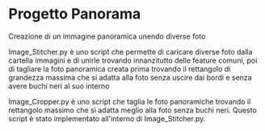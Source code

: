 # Progetto Panorama
 Creazione di un immagine panoramica unendo diverse foto

Image_Stitcher.py è uno script che permette di caricare diverse foto dalla cartella immagini e di unirle trovando innanzitutto delle feature comuni, poi di tagliare la foto panoramica creata prima trovando il rettangolo di grandezza massima che si adatta alla foto senza uscire dai bordi e senza avere buchi neri al suo interno

Image_Cropper.py è uno script che taglia le foto panoramiche trovando il rettangolo massimo che si adatta meglio alla foto senza buchi neri. Questo script è stato implementato all'interno di Image_Stitcher.py.